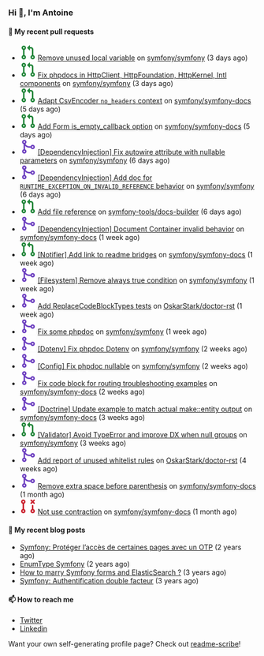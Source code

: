 ### Hi 👋, I'm Antoine

#### 👷 My recent pull requests

- ![](./assets/pr-open.svg) [Remove unused local variable](https://github.com/symfony/symfony/pull/49435) on [symfony/symfony](https://github.com/symfony/symfony) (3 days ago)
- ![](./assets/pr-open.svg) [Fix phpdocs in HttpClient, HttpFoundation, HttpKernel, Intl components](https://github.com/symfony/symfony/pull/49432) on [symfony/symfony](https://github.com/symfony/symfony) (3 days ago)
- ![](./assets/pr-open.svg) [Adapt CsvEncoder `no_headers` context](https://github.com/symfony/symfony-docs/pull/17907) on [symfony/symfony-docs](https://github.com/symfony/symfony-docs) (5 days ago)
- ![](./assets/pr-open.svg) [Add Form is_empty_callback option](https://github.com/symfony/symfony-docs/pull/17906) on [symfony/symfony-docs](https://github.com/symfony/symfony-docs) (5 days ago)
- ![](./assets/pr-merged.svg) [[DependencyInjection] Fix autowire attribute with nullable parameters](https://github.com/symfony/symfony/pull/49379) on [symfony/symfony](https://github.com/symfony/symfony) (6 days ago)
- ![](./assets/pr-merged.svg) [[DependencyInjection] Add doc for `RUNTIME_EXCEPTION_ON_INVALID_REFERENCE` behavior](https://github.com/symfony/symfony/pull/49377) on [symfony/symfony](https://github.com/symfony/symfony) (6 days ago)
- ![](./assets/pr-open.svg) [Add file reference](https://github.com/symfony-tools/docs-builder/pull/149) on [symfony-tools/docs-builder](https://github.com/symfony-tools/docs-builder) (6 days ago)
- ![](./assets/pr-merged.svg) [[DependencyInjection] Document Container invalid behavior](https://github.com/symfony/symfony-docs/pull/17903) on [symfony/symfony-docs](https://github.com/symfony/symfony-docs) (1 week ago)
- ![](./assets/pr-open.svg) [[Notifier] Add link to readme bridges](https://github.com/symfony/symfony-docs/pull/17902) on [symfony/symfony-docs](https://github.com/symfony/symfony-docs) (1 week ago)
- ![](./assets/pr-merged.svg) [[Filesystem] Remove always true condition](https://github.com/symfony/symfony/pull/49341) on [symfony/symfony](https://github.com/symfony/symfony) (1 week ago)
- ![](./assets/pr-merged.svg) [Add ReplaceCodeBlockTypes tests](https://github.com/OskarStark/doctor-rst/pull/1316) on [OskarStark/doctor-rst](https://github.com/OskarStark/doctor-rst) (1 week ago)
- ![](./assets/pr-merged.svg) [Fix some phpdoc](https://github.com/symfony/symfony/pull/49337) on [symfony/symfony](https://github.com/symfony/symfony) (1 week ago)
- ![](./assets/pr-merged.svg) [[Dotenv] Fix phpdoc Dotenv](https://github.com/symfony/symfony/pull/49249) on [symfony/symfony](https://github.com/symfony/symfony) (2 weeks ago)
- ![](./assets/pr-merged.svg) [[Config] Fix phpdoc nullable](https://github.com/symfony/symfony/pull/49248) on [symfony/symfony](https://github.com/symfony/symfony) (2 weeks ago)
- ![](./assets/pr-merged.svg) [Fix code block for routing troubleshooting examples](https://github.com/symfony/symfony-docs/pull/17866) on [symfony/symfony-docs](https://github.com/symfony/symfony-docs) (2 weeks ago)
- ![](./assets/pr-merged.svg) [[Doctrine] Update example to match actual make::entity output](https://github.com/symfony/symfony-docs/pull/17821) on [symfony/symfony-docs](https://github.com/symfony/symfony-docs) (3 weeks ago)
- ![](./assets/pr-open.svg) [[Validator] Avoid TypeError and improve DX when null groups](https://github.com/symfony/symfony/pull/49137) on [symfony/symfony](https://github.com/symfony/symfony) (3 weeks ago)
- ![](./assets/pr-merged.svg) [Add report of unused whitelist rules](https://github.com/OskarStark/doctor-rst/pull/1255) on [OskarStark/doctor-rst](https://github.com/OskarStark/doctor-rst) (4 weeks ago)
- ![](./assets/pr-merged.svg) [Remove extra space before parenthesis](https://github.com/symfony/symfony-docs/pull/17766) on [symfony/symfony-docs](https://github.com/symfony/symfony-docs) (1 month ago)
- ![](./assets/pr-closed.svg) [Not use contraction](https://github.com/symfony/symfony-docs/pull/17765) on [symfony/symfony-docs](https://github.com/symfony/symfony-docs) (1 month ago)


#### 📜 My recent blog posts

- [Symfony: Protéger l’accès de certaines pages avec un OTP](https://alamirault.medium.com/symfony-prot%C3%A9ger-lacc%C3%A8s-de-certaines-pages-avec-un-otp-4d72458e3d08?source=rss-cebacd5f419e------2) (2 years ago)
- [EnumType Symfony](https://alamirault.medium.com/enumtype-symfony-cf7dc32ca2f2?source=rss-cebacd5f419e------2) (2 years ago)
- [How to marry Symfony forms and ElasticSearch ?](https://alamirault.medium.com/how-to-marry-symfony-forms-and-elasticsearch-24a9ccefa185?source=rss-cebacd5f419e------2) (3 years ago)
- [Symfony: Authentification double facteur](https://alamirault.medium.com/symfony-authentification-double-facteur-a2be5d405420?source=rss-cebacd5f419e------2) (3 years ago)

#### 📫 How to reach me

- [Twitter](https://twitter.com/a_lamirault)
- [Linkedin](https://www.linkedin.com/in/antoine-lamirault-9a9a9a107/)

Want your own self-generating profile page? Check out [readme-scribe](https://github.com/muesli/readme-scribe)!
